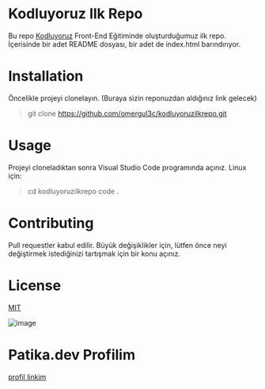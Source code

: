 # Kodluyoruz Ilk Repo
Bu repo [Kodluyoruz](https://kodluyoruz.org/) Front-End Eğitiminde oluşturduğumuz ilk repo. İçerisinde bir adet README dosyası, bir adet de index.html barındırıyor.

# Installation
Öncelikle projeyi clonelayın. (Buraya sizin reponuzdan aldığınız link gelecek)

> git clone https://github.com/omergul3c/kodluyoruzilkrepo.git

# Usage
Projeyi cloneladıktan sonra Visual Studio Code programında açınız.
Linux için:

> cd kodluyoruzilkrepo
> code .

# Contributing
Pull requestler kabul edilir. Büyük değişiklikler için, lütfen önce neyi değiştirmek istediğinizi tartışmak için bir konu açınız.

# License 
[MIT](https://choosealicense.com/)

![image](\kodluyoruzilkrepo\markdown.png)

# Patika.dev Profilim
[profil linkim](https://app.patika.dev/omerrgulec)